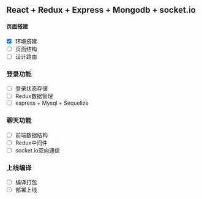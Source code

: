 ## React + Redux + Express + Mongodb + socket.io

#### 页面搭建
- [x] 环境搭建
- [ ] 页面结构
- [ ] 设计路由

### 登录功能
- [ ] 登录状态存储
- [ ] Redux数据管理
- [ ] express + Mysql + Sequelize

### 聊天功能
- [ ] 前端数据结构
- [ ] Redux中间件
- [ ] socket.io双向通信

### 上线编译
- [ ] 编译打包
- [ ] 部署上线
